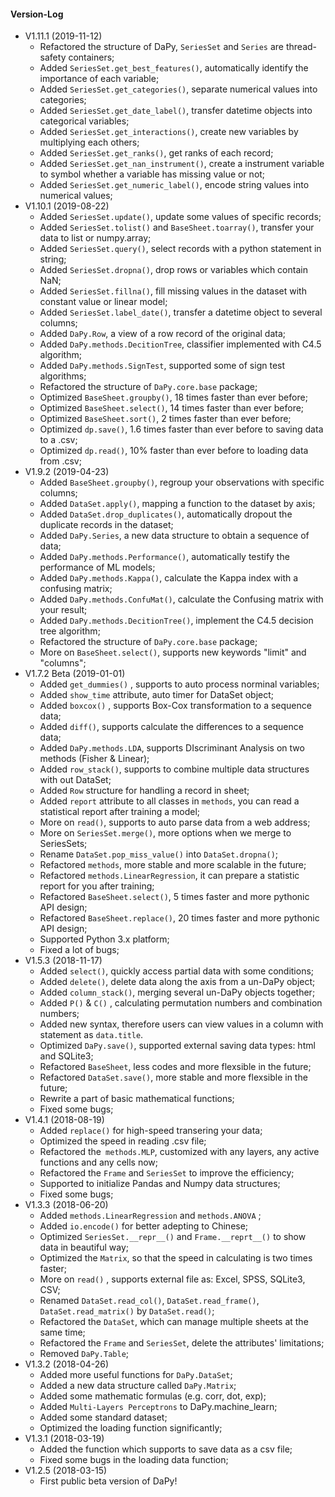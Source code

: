 #### Version-Log

- V1.11.1 (2019-11-12)
  - Refactored the structure of DaPy, `SeriesSet` and `Series` are thread-safety containers;
  - Added `SeriesSet.get_best_features()`,  automatically identify the importance of each variable;
  - Added `SeriesSet.get_categories()`, separate numerical values into categories;   
  - Added `SeriesSet.get_date_label()`, transfer datetime objects into categorical variables;
  - Added `SeriesSet.get_interactions()`, create new variables by multiplying each others;
  - Added `SeriesSet.get_ranks()`, get ranks of each record;
  - Added `SeriesSet.get_nan_instrument()`, create a instrument variable to symbol whether a variable has missing value or not;
  - Added `SeriesSet.get_numeric_label()`, encode string values into numerical values;
- V1.10.1 (2019-08-22)
  - Added ```SeriesSet.update()```, update some values of specific records;
  - Added ```SeriesSet.tolist()``` and ```BaseSheet.toarray()```, transfer your data to list or numpy.array;
  - Added ```SeriesSet.query()```, select records with a python statement in string;
  - Added ```SeriesSet.dropna()```, drop rows or variables which contain NaN;
  - Added ```SeriesSet.fillna()```, fill missing values in the dataset with constant value or linear model;
  - Added ```SeriesSet.label_date()```, transfer a datetime object to several columns;
  - Added ```DaPy.Row```, a view of a row record of the original data;
  - Added ```DaPy.methods.DecitionTree```, classifier implemented with C4.5 algorithm;
  - Added ```DaPy.methods.SignTest```, supported some of sign test algorithms;
  - Refactored the structure of ```DaPy.core.base``` package;
  - Optimized ```BaseSheet.groupby()```, 18 times faster than ever before;
  - Optimized ```BaseSheet.select()```, 14 times faster than ever before;
  - Optimized ```BaseSheet.sort()```, 2 times faster than ever before;
  - Optimized ```dp.save()```, 1.6 times faster than ever before to saving data to a .csv;
  - Optimized ```dp.read()```, 10% faster than ever before to loading data from .csv;
- V1.9.2 (2019-04-23)
  - Added `BaseSheet.groupby()`, regroup your observations with specific columns;
  - Added `DataSet.apply()`, mapping a function to the dataset by axis;
  - Added `DataSet.drop_duplicates()`, automatically dropout the duplicate records in the dataset;
  - Added `DaPy.Series`, a new data structure to obtain a sequence of data;
  - Added `DaPy.methods.Performance()`, automatically testify the performance of ML models;
  - Added `DaPy.methods.Kappa()`, calculate the Kappa index with a confusing matrix;
  - Added `DaPy.methods.ConfuMat()`, calculate the Confusing matrix with your result;
  - Added `DaPy.methods.DecitionTree()`, implement the C4.5 decision tree algorithm;
  - Refactored the structure of `DaPy.core.base` package;
  - More on `BaseSheet.select()`, supports new keywords "limit" and "columns";
- V1.7.2 Beta (2019-01-01)
  - Added `get_dummies()` , supports to auto process norminal variables;
  - Added `show_time` attribute, auto timer for DataSet object;
  - Added `boxcox()` , supports Box-Cox transformation to a sequence data;
  - Added `diff()`, supports calculate the differences to a sequence data;
  - Added `DaPy.methods.LDA`, supports DIscriminant Analysis on two methods (Fisher & Linear);
  - Added `row_stack()`, supports to combine multiple data structures with out DataSet;
  - Added `Row` structure for handling a record in sheet;
  - Added `report` attribute to all classes in `methods`,  you can read a statistical report after training a model;
  - More on `read()`, supports to auto parse data from a web address;
  - More on `SeriesSet.merge()`, more options when we merge to SeriesSets;
  - Rename `DataSet.pop_miss_value()` into `DataSet.dropna()`;
  - Refactored `methods`, more stable and more scalable in the future;
  - Refactored `methods.LinearRegression`, it can prepare a statistic report for you after training;
  - Refactored `BaseSheet.select()`, 5 times faster and more pythonic API design;
  - Refactored `BaseSheet.replace()`, 20 times faster and more pythonic API design;
  - Supported Python 3.x platform;
  - Fixed a lot of bugs;
- V1.5.3 (2018-11-17)
  - Added `select()`, quickly access partial data with some conditions;
  - Added `delete()`, delete data along the axis from a un-DaPy object;
  - Added `column_stack()`, merging several un-DaPy objects together;
  - Added `P()` & `C()` , calculating permutation numbers and combination numbers;
  - Added new syntax, therefore users can view values in a column with statement as `data.title`.
  - Optimized ```DaPy.save()```, supported external saving data types: html and SQLite3;
  - Refactored `BaseSheet`, less codes and more flexsible in the future;
  - Refactored `DataSet.save()`, more stable and more flexsible in the future;
  - Rewrite a part of basic mathematical functions;
  - Fixed some bugs;
- V1.4.1 (2018-08-19)
  - Added `replace()` for high-speed transering your data;
  - Optimized the speed in reading .csv file;
  - Refactored the` methods.MLP`, customized with any layers, any active functions and any cells now;
  - Refactored the `Frame` and `SeriesSet` to improve the efficiency;
  - Supported to initialize Pandas and Numpy data structures;
  - Fixed some bugs;
- V1.3.3 (2018-06-20)
  - Added `methods.LinearRegression` and `methods.ANOVA` ;
  - Added `io.encode()` for better adepting to Chinese;
  - Optimized `SeriesSet.__repr__()` and `Frame.__reprt__()` to show data in beautiful way;
  - Optimized the `Matrix`, so that the speed in calculating is two times faster;
  - More on `read()` , supports external file as: Excel, SPSS, SQLite3, CSV;
  - Renamed `DataSet.read_col()`, `DataSet.read_frame()`, `DataSet.read_matrix()` by `DataSet.read()`;
  - Refactored the `DataSet`, which can manage multiple sheets at the same time;
  - Refactored the `Frame` and `SeriesSet`, delete the attributes' limitations;
  - Removed `DaPy.Table`;
- V1.3.2 (2018-04-26)
  - Added more useful functions for `DaPy.DataSet`;
  - Added a new data structure called `DaPy.Matrix`;
  - Added some mathematic formulas (e.g. corr, dot, exp);
  - Added `Multi-Layers Perceptrons` to DaPy.machine_learn;
  - Added some standard dataset;
  - Optimized the loading function significantly;
- V1.3.1 (2018-03-19)
  - Added the function which supports to save data as a csv file;
  - Fixed some bugs in the loading data function;
- V1.2.5 (2018-03-15)
  - First public beta version of DaPy!  